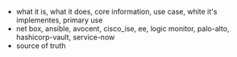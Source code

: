 - what it is, what it does, core information, use case, white it's implementes, primary use
- net box, ansible, avocent, cisco_ise, ee, logic monitor, palo-alto, hashicorp-vault, service-now
- source of truth